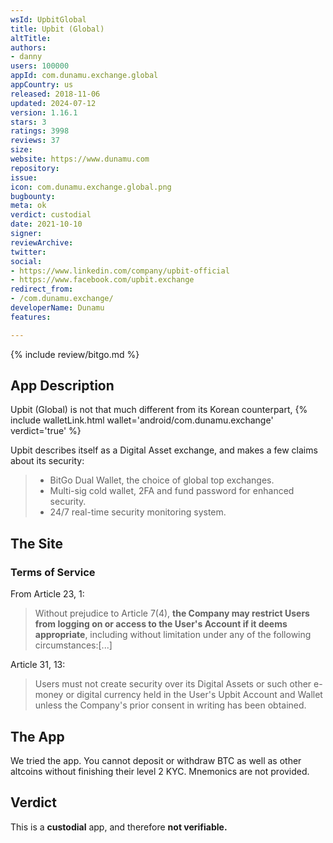 ```yaml
---
wsId: UpbitGlobal
title: Upbit (Global)
altTitle: 
authors:
- danny
users: 100000
appId: com.dunamu.exchange.global
appCountry: us
released: 2018-11-06
updated: 2024-07-12
version: 1.16.1
stars: 3
ratings: 3998
reviews: 37
size: 
website: https://www.dunamu.com
repository: 
issue: 
icon: com.dunamu.exchange.global.png
bugbounty: 
meta: ok
verdict: custodial
date: 2021-10-10
signer: 
reviewArchive: 
twitter: 
social:
- https://www.linkedin.com/company/upbit-official
- https://www.facebook.com/upbit.exchange
redirect_from:
- /com.dunamu.exchange/
developerName: Dunamu
features: 

---
```


{% include review/bitgo.md %}

## App Description

Upbit (Global) is not that much different from its Korean counterpart, {% include walletLink.html wallet='android/com.dunamu.exchange' verdict='true' %}


Upbit describes itself as a Digital Asset exchange, and makes a few claims about its security:

> - BitGo Dual Wallet, the choice of global top exchanges.
> - Multi-sig cold wallet, 2FA and fund password for enhanced security.
> - 24/7 real-time security monitoring system.

## The Site

### Terms of Service
From Article 23, 1:

> Without prejudice to Article 7(4), **the Company may restrict Users from logging on or access to the User's Account if it deems appropriate**, including without limitation under any of the following circumstances:[...]

Article 31, 13:

> Users must not create security over its Digital Assets or such other e-money or digital currency held in the User's Upbit Account and Wallet unless the Company's prior consent in writing has been obtained.

## The App

We tried the app. You cannot deposit or withdraw BTC as well as other altcoins without finishing their level 2 KYC. Mnemonics are not provided.

## Verdict

This is a **custodial** app, and therefore **not verifiable.**
